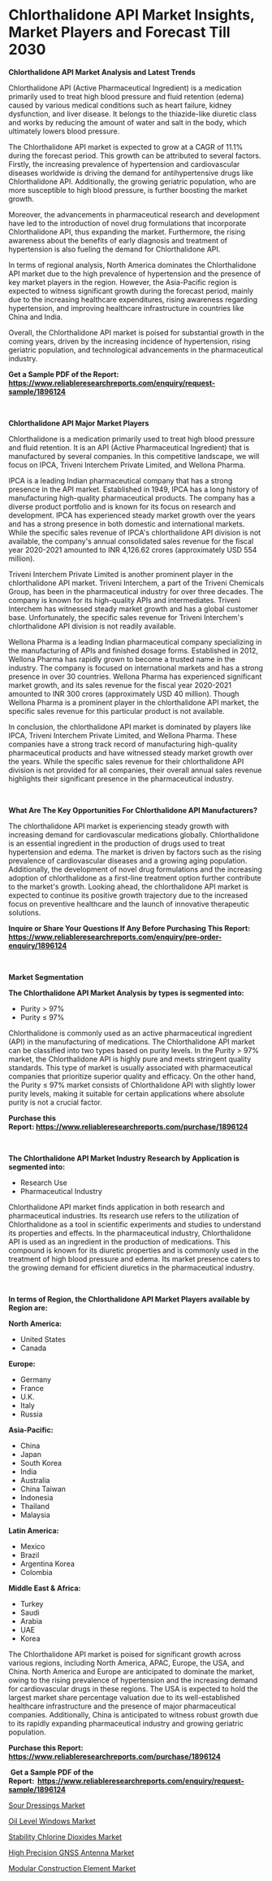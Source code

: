 <p><h1>Chlorthalidone API Market Insights, Market Players and Forecast Till 2030</h1></p><p><strong>Chlorthalidone API Market Analysis and Latest Trends</strong></p>
<p><p>Chlorthalidone API (Active Pharmaceutical Ingredient) is a medication primarily used to treat high blood pressure and fluid retention (edema) caused by various medical conditions such as heart failure, kidney dysfunction, and liver disease. It belongs to the thiazide-like diuretic class and works by reducing the amount of water and salt in the body, which ultimately lowers blood pressure.</p><p>The Chlorthalidone API market is expected to grow at a CAGR of 11.1% during the forecast period. This growth can be attributed to several factors. Firstly, the increasing prevalence of hypertension and cardiovascular diseases worldwide is driving the demand for antihypertensive drugs like Chlorthalidone API. Additionally, the growing geriatric population, who are more susceptible to high blood pressure, is further boosting the market growth.</p><p>Moreover, the advancements in pharmaceutical research and development have led to the introduction of novel drug formulations that incorporate Chlorthalidone API, thus expanding the market. Furthermore, the rising awareness about the benefits of early diagnosis and treatment of hypertension is also fueling the demand for Chlorthalidone API.</p><p>In terms of regional analysis, North America dominates the Chlorthalidone API market due to the high prevalence of hypertension and the presence of key market players in the region. However, the Asia-Pacific region is expected to witness significant growth during the forecast period, mainly due to the increasing healthcare expenditures, rising awareness regarding hypertension, and improving healthcare infrastructure in countries like China and India.</p><p>Overall, the Chlorthalidone API market is poised for substantial growth in the coming years, driven by the increasing incidence of hypertension, rising geriatric population, and technological advancements in the pharmaceutical industry.</p></p>
<p><strong>Get a Sample PDF of the Report:&nbsp; <a href="https://www.reliableresearchreports.com/enquiry/request-sample/1896124">https://www.reliableresearchreports.com/enquiry/request-sample/1896124</a></strong></p>
<p>&nbsp;</p>
<p><strong>Chlorthalidone API Major Market Players</strong></p>
<p><p>Chlorthalidone is a medication primarily used to treat high blood pressure and fluid retention. It is an API (Active Pharmaceutical Ingredient) that is manufactured by several companies. In this competitive landscape, we will focus on IPCA, Triveni Interchem Private Limited, and Wellona Pharma.</p><p>IPCA is a leading Indian pharmaceutical company that has a strong presence in the API market. Established in 1949, IPCA has a long history of manufacturing high-quality pharmaceutical products. The company has a diverse product portfolio and is known for its focus on research and development. IPCA has experienced steady market growth over the years and has a strong presence in both domestic and international markets. While the specific sales revenue of IPCA's chlorthalidone API division is not available, the company's annual consolidated sales revenue for the fiscal year 2020-2021 amounted to INR 4,126.62 crores (approximately USD 554 million).</p><p>Triveni Interchem Private Limited is another prominent player in the chlorthalidone API market. Triveni Interchem, a part of the Triveni Chemicals Group, has been in the pharmaceutical industry for over three decades. The company is known for its high-quality APIs and intermediates. Triveni Interchem has witnessed steady market growth and has a global customer base. Unfortunately, the specific sales revenue for Triveni Interchem's chlorthalidone API division is not readily available.</p><p>Wellona Pharma is a leading Indian pharmaceutical company specializing in the manufacturing of APIs and finished dosage forms. Established in 2012, Wellona Pharma has rapidly grown to become a trusted name in the industry. The company is focused on international markets and has a strong presence in over 30 countries. Wellona Pharma has experienced significant market growth, and its sales revenue for the fiscal year 2020-2021 amounted to INR 300 crores (approximately USD 40 million). Though Wellona Pharma is a prominent player in the chlorthalidone API market, the specific sales revenue for this particular product is not available.</p><p>In conclusion, the chlorthalidone API market is dominated by players like IPCA, Triveni Interchem Private Limited, and Wellona Pharma. These companies have a strong track record of manufacturing high-quality pharmaceutical products and have witnessed steady market growth over the years. While the specific sales revenue for their chlorthalidone API division is not provided for all companies, their overall annual sales revenue highlights their significant presence in the pharmaceutical industry.</p></p>
<p>&nbsp;</p>
<p><strong>What Are The Key Opportunities For Chlorthalidone API Manufacturers?</strong></p>
<p><p>The chlorthalidone API market is experiencing steady growth with increasing demand for cardiovascular medications globally. Chlorthalidone is an essential ingredient in the production of drugs used to treat hypertension and edema. The market is driven by factors such as the rising prevalence of cardiovascular diseases and a growing aging population. Additionally, the development of novel drug formulations and the increasing adoption of chlorthalidone as a first-line treatment option further contribute to the market's growth. Looking ahead, the chlorthalidone API market is expected to continue its positive growth trajectory due to the increased focus on preventive healthcare and the launch of innovative therapeutic solutions.</p></p>
<p><strong>Inquire or Share Your Questions If Any Before Purchasing This Report: <a href="https://www.reliableresearchreports.com/enquiry/pre-order-enquiry/1896124">https://www.reliableresearchreports.com/enquiry/pre-order-enquiry/1896124</a></strong></p>
<p>&nbsp;</p>
<p><strong>Market Segmentation</strong></p>
<p><strong>The Chlorthalidone API Market Analysis by types is segmented into:</strong></p>
<p><ul><li>Purity > 97%</li><li>Purity ≤ 97%</li></ul></p>
<p><p>Chlorthalidone is commonly used as an active pharmaceutical ingredient (API) in the manufacturing of medications. The Chlorthalidone API market can be classified into two types based on purity levels. In the Purity > 97% market, the Chlorthalidone API is highly pure and meets stringent quality standards. This type of market is usually associated with pharmaceutical companies that prioritize superior quality and efficacy. On the other hand, the Purity ≤ 97% market consists of Chlorthalidone API with slightly lower purity levels, making it suitable for certain applications where absolute purity is not a crucial factor.</p></p>
<p><strong>Purchase this Report:&nbsp;<a href="https://www.reliableresearchreports.com/purchase/1896124">https://www.reliableresearchreports.com/purchase/1896124</a></strong></p>
<p>&nbsp;</p>
<p><strong>The Chlorthalidone API Market Industry Research by Application is segmented into:</strong></p>
<p><ul><li>Research Use</li><li>Pharmaceutical Industry</li></ul></p>
<p><p>Chlorthalidone API market finds application in both research and pharmaceutical industries. Its research use refers to the utilization of Chlorthalidone as a tool in scientific experiments and studies to understand its properties and effects. In the pharmaceutical industry, Chlorthalidone API is used as an ingredient in the production of medications. This compound is known for its diuretic properties and is commonly used in the treatment of high blood pressure and edema. Its market presence caters to the growing demand for efficient diuretics in the pharmaceutical industry.</p></p>
<p>&nbsp;</p>
<p><strong>In terms of Region, the Chlorthalidone API Market Players available by Region are:</strong></p>
<p>
    <p> <strong> North America: </strong>
        <ul>
            <li>United States</li>
            <li>Canada</li>
        </ul>
        </p> 
    <p> <strong> Europe: </strong>
        <ul>
            <li>Germany</li>
            <li>France</li>
            <li>U.K.</li>
            <li>Italy</li>
            <li>Russia</li>
        </ul>
        </p> 
    <p> <strong> Asia-Pacific: </strong>
        <ul>
            <li>China</li>
            <li>Japan</li>
            <li>South Korea</li>
            <li>India</li>
            <li>Australia</li>
            <li>China Taiwan</li>
            <li>Indonesia</li>
            <li>Thailand</li>
            <li>Malaysia</li>
        </ul>
        </p> 
    <p> <strong> Latin America: </strong>
        <ul>
            <li>Mexico</li>
            <li>Brazil</li>
            <li>Argentina Korea</li>
            <li>Colombia</li>
        </ul>
        </p> 
    <p> <strong> Middle East & Africa: </strong>
        <ul>
            <li>Turkey</li>
            <li>Saudi</li>
            <li>Arabia</li>
            <li>UAE</li>
            <li>Korea</li>
        </ul>
    </p>
    </p>
<p><p>The Chlorthalidone API market is poised for significant growth across various regions, including North America, APAC, Europe, the USA, and China. North America and Europe are anticipated to dominate the market, owing to the rising prevalence of hypertension and the increasing demand for cardiovascular drugs in these regions. The USA is expected to hold the largest market share percentage valuation due to its well-established healthcare infrastructure and the presence of major pharmaceutical companies. Additionally, China is anticipated to witness robust growth due to its rapidly expanding pharmaceutical industry and growing geriatric population.</p></p>
<p><strong>Purchase this Report: <a href="https://www.reliableresearchreports.com/purchase/1896124">https://www.reliableresearchreports.com/purchase/1896124</a></strong></p>
<p>&nbsp;<strong>Get a Sample PDF of the Report:&nbsp;&nbsp;<a href="https://www.reliableresearchreports.com/enquiry/request-sample/1896124">https://www.reliableresearchreports.com/enquiry/request-sample/1896124</a></strong></p>
<p><strong></strong></p>
<p><p><a href="https://github.com/ChiragRp1/Market-Research-Report-List-1/blob/main/sour-dressings-market.md">Sour Dressings Market</a></p><p><a href="https://medium.com/@ollierippin/oil-level-windows-market-research-report-its-history-and-forecast-2023-to-2030-fb85ba330e37">Oil Level Windows Market</a></p><p><a href="https://www.linkedin.com/pulse/stability-chlorine-dioxides-market-size-share-global-analysis-tsmqe/">Stability Chlorine Dioxides Market</a></p><p><a href="https://medium.com/@robinrathi2023/high-precision-gnss-antenna-market-size-reveals-the-best-marketing-channels-in-global-industry-d640e9f0e6fd">High Precision GNSS Antenna Market</a></p><p><a href="https://www.linkedin.com/pulse/modular-construction-element-market-challenges-opportunities-jpp4e/">Modular Construction Element Market</a></p></p>